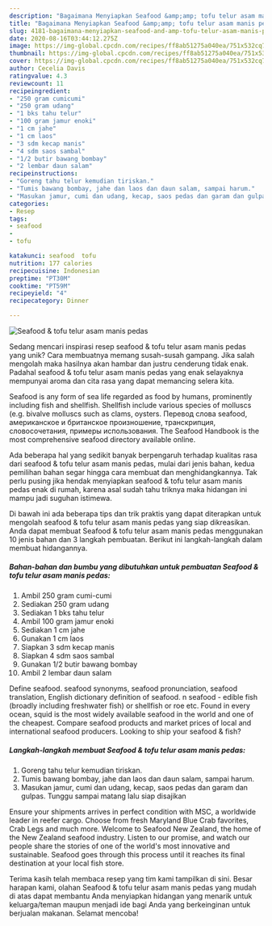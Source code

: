 ```yaml
---
description: "Bagaimana Menyiapkan Seafood &amp;amp; tofu telur asam manis pedas yang Sempurna"
title: "Bagaimana Menyiapkan Seafood &amp;amp; tofu telur asam manis pedas yang Sempurna"
slug: 4181-bagaimana-menyiapkan-seafood-and-amp-tofu-telur-asam-manis-pedas-yang-sempurna
date: 2020-08-16T03:44:12.275Z
image: https://img-global.cpcdn.com/recipes/ff8ab51275a040ea/751x532cq70/seafood-tofu-telur-asam-manis-pedas-foto-resep-utama.jpg
thumbnail: https://img-global.cpcdn.com/recipes/ff8ab51275a040ea/751x532cq70/seafood-tofu-telur-asam-manis-pedas-foto-resep-utama.jpg
cover: https://img-global.cpcdn.com/recipes/ff8ab51275a040ea/751x532cq70/seafood-tofu-telur-asam-manis-pedas-foto-resep-utama.jpg
author: Cecelia Davis
ratingvalue: 4.3
reviewcount: 11
recipeingredient:
- "250 gram cumicumi"
- "250 gram udang"
- "1 bks tahu telur"
- "100 gram jamur enoki"
- "1 cm jahe"
- "1 cm laos"
- "3 sdm kecap manis"
- "4 sdm saos sambal"
- "1/2 butir bawang bombay"
- "2 lembar daun salam"
recipeinstructions:
- "Goreng tahu telur kemudian tiriskan."
- "Tumis bawang bombay, jahe dan laos dan daun salam, sampai harum."
- "Masukan jamur, cumi dan udang, kecap, saos pedas dan garam dan gulpas. Tunggu sampai matang lalu siap disajikan"
categories:
- Resep
tags:
- seafood
- 
- tofu

katakunci: seafood  tofu 
nutrition: 177 calories
recipecuisine: Indonesian
preptime: "PT30M"
cooktime: "PT59M"
recipeyield: "4"
recipecategory: Dinner

---
```



![Seafood &amp; tofu telur asam manis pedas](https://img-global.cpcdn.com/recipes/ff8ab51275a040ea/751x532cq70/seafood-tofu-telur-asam-manis-pedas-foto-resep-utama.jpg)

Sedang mencari inspirasi resep seafood &amp; tofu telur asam manis pedas yang unik? Cara membuatnya memang susah-susah gampang. Jika salah mengolah maka hasilnya akan hambar dan justru cenderung tidak enak. Padahal seafood &amp; tofu telur asam manis pedas yang enak selayaknya mempunyai aroma dan cita rasa yang dapat memancing selera kita.

Seafood is any form of sea life regarded as food by humans, prominently including fish and shellfish. Shellfish include various species of molluscs (e.g. bivalve molluscs such as clams, oysters. Перевод слова seafood, американское и британское произношение, транскрипция, словосочетания, примеры использования. The Seafood Handbook is the most comprehensive seafood directory available online.

Ada beberapa hal yang sedikit banyak berpengaruh terhadap kualitas rasa dari seafood &amp; tofu telur asam manis pedas, mulai dari jenis bahan, kedua pemilihan bahan segar hingga cara membuat dan menghidangkannya. Tak perlu pusing jika hendak menyiapkan seafood &amp; tofu telur asam manis pedas enak di rumah, karena asal sudah tahu triknya maka hidangan ini mampu jadi suguhan istimewa.


Di bawah ini ada beberapa tips dan trik praktis yang dapat diterapkan untuk mengolah seafood &amp; tofu telur asam manis pedas yang siap dikreasikan. Anda dapat membuat Seafood &amp; tofu telur asam manis pedas menggunakan 10 jenis bahan dan 3 langkah pembuatan. Berikut ini langkah-langkah dalam membuat hidangannya.

<!--inarticleads1-->

##### Bahan-bahan dan bumbu yang dibutuhkan untuk pembuatan Seafood &amp; tofu telur asam manis pedas:

1. Ambil 250 gram cumi-cumi
1. Sediakan 250 gram udang
1. Sediakan 1 bks tahu telur
1. Ambil 100 gram jamur enoki
1. Sediakan 1 cm jahe
1. Gunakan 1 cm laos
1. Siapkan 3 sdm kecap manis
1. Siapkan 4 sdm saos sambal
1. Gunakan 1/2 butir bawang bombay
1. Ambil 2 lembar daun salam


Define seafood. seafood synonyms, seafood pronunciation, seafood translation, English dictionary definition of seafood. n seafood - edible fish (broadly including freshwater fish) or shellfish or roe etc. Found in every ocean, squid is the most widely available seafood in the world and one of the cheapest. Compare seafood products and market prices of local and international seafood producers. Looking to ship your seafood &amp; fish? 

<!--inarticleads2-->

##### Langkah-langkah membuat Seafood &amp; tofu telur asam manis pedas:

1. Goreng tahu telur kemudian tiriskan.
1. Tumis bawang bombay, jahe dan laos dan daun salam, sampai harum.
1. Masukan jamur, cumi dan udang, kecap, saos pedas dan garam dan gulpas. Tunggu sampai matang lalu siap disajikan


Ensure your shipments arrives in perfect condition with MSC, a worldwide leader in reefer cargo. Choose from fresh Maryland Blue Crab favorites, Crab Legs and much more. Welcome to Seafood New Zealand, the home of the New Zealand seafood industry. Listen to our promise, and watch our people share the stories of one of the world&#39;s most innovative and sustainable. Seafood goes through this process until it reaches its final destination at your local fish store. 

Terima kasih telah membaca resep yang tim kami tampilkan di sini. Besar harapan kami, olahan Seafood &amp; tofu telur asam manis pedas yang mudah di atas dapat membantu Anda menyiapkan hidangan yang menarik untuk keluarga/teman maupun menjadi ide bagi Anda yang berkeinginan untuk berjualan makanan. Selamat mencoba!
